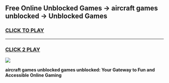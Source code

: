 
## Free Online Unblocked Games → aircraft games unblocked → Unblocked Games
<h3>
<a href="https://premium.freeplayer.one?title=aircraft_games_unblocked&ref=21F">CLICK TO PLAY</a></h3>
<hr>

<h3>
<a href="https://premium.freeplayer.one?title=aircraft_games_unblocked&ref=21F">CLICK 2 PLAY</a>
  
</h3>

<a href="https://premium.freeplayer.one?title=aircraft_games_unblocked&ref=21F/"><img src="https://clearcache.store/games.png"></a>


**aircraft games unblocked games unblocked: Your Gateway to Fun and Accessible Online Gaming**
